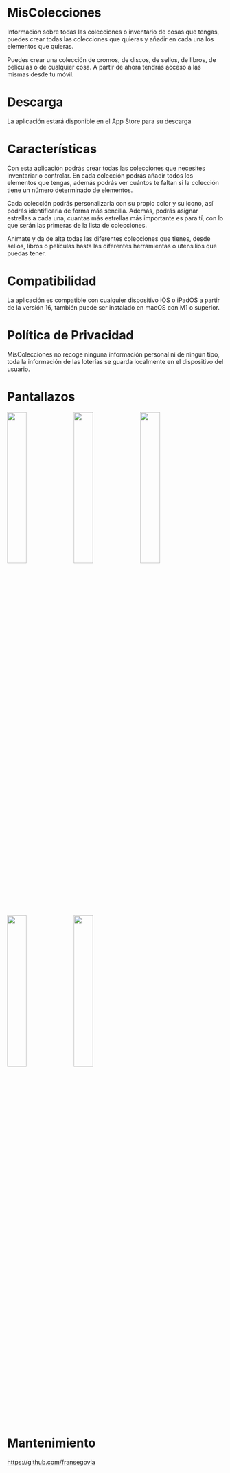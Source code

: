 # MisColecciones
Información sobre todas las colecciones o inventario de cosas que tengas, puedes crear todas las colecciones que quieras y añadir en cada una los elementos que quieras. 

Puedes crear una colección de cromos, de discos, de sellos, de libros, de películas o de cualquier cosa. A partir de ahora tendrás acceso a las mismas desde tu móvil.

# Descarga
La aplicación estará disponible en el App Store para su descarga
<!-- This content will not appear in the rendered Markdown -->
<!--
[![Download_on_the_App_Store_Badge_ES_RGB_blk_100217](https://user-images.githubusercontent.com/124678480/220986419-e4d85830-56de-4048-af9d-287b4d59d9d0.svg)](https://apps.apple.com/us/app/mi-loteria/id1443661382)
-->

# Características
Con esta aplicación podrás crear todas las colecciones que necesites inventariar o controlar. En cada colección podrás añadir todos los elementos que tengas, además podrás ver cuántos te faltan si la colección tiene un número determinado de elementos.

Cada colección podrás personalizarla con su propio color y su icono, así podrás identificarla de forma más sencilla. Además, podrás asignar estrellas a cada una, cuantas más estrellas más importante es para tí, con lo que serán las primeras de la lista de colecciones.

Anímate y da de alta todas las diferentes colecciones que tienes, desde sellos, libros o películas hasta las diferentes herramientas o utensilios que puedas tener.

# Compatibilidad
La aplicación es compatible con cualquier dispositivo iOS o iPadOS a partir de la versión 16, también puede ser instalado en macOS con M1 o superior.

# Política de Privacidad
MisColecciones no recoge ninguna información personal ni de ningún tipo, toda la información de las loterías se guarda localmente en el dispositivo del usuario.

# Pantallazos
<!--
<img src="https://user-images.githubusercontent.com/124678480/220031958-666980fc-9a4d-4a93-b3ba-5f116bf223b6.png" width=30% height=30%>  <img src="https://user-images.githubusercontent.com/124678480/220031992-aaa43707-7b58-417e-907e-18ca2c810f7d.png" width=30% height=30%>  <img src= "https://user-images.githubusercontent.com/124678480/220032006-17658d57-7fc1-4b0b-826b-b5dc445d1388.png" width=30% height=30%>
-->
<img src="https://user-images.githubusercontent.com/124678480/227162007-cd296c01-24ba-4272-9574-8e712471cc7a.png" width=30% height=30%>  <img src="https://user-images.githubusercontent.com/124678480/227162067-cc8763c5-3a0c-45eb-8e4f-7b795b919f6e.png" width=30% height=30%>  <img src="https://user-images.githubusercontent.com/124678480/227162079-ec3bf8c5-5823-419d-8751-109b39e1cd18.png" width=30% height=30%>
<img src="https://user-images.githubusercontent.com/124678480/227162104-ace86de2-0b16-4f4a-8f09-a529b2f8e7bd.png" width=30% height=30%>  <img src="https://user-images.githubusercontent.com/124678480/227162116-f5ad5ec9-04f5-49e8-ba82-9c9d1741ba76.png" width=30% height=30%>

# Mantenimiento
https://github.com/fransegovia
